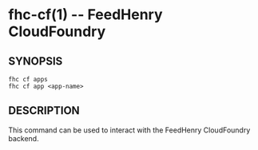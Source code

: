 fhc-cf(1) -- FeedHenry CloudFoundry
===================================

## SYNOPSIS

    fhc cf apps
    fhc cf app <app-name>


## DESCRIPTION

This command can be used to interact with the FeedHenry CloudFoundry backend.


